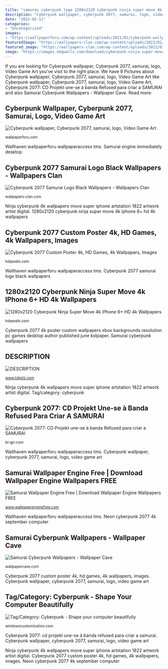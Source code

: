 ```yaml
---
title: "samurai cyberpunk logo 1280x2120 cyberpunk ninja super move 4k iphone 6+ hd 4k wallpapers"
description: "Cyberpunk wallpaper, cyberpunk 2077, samurai, logo, video game art"
date: "2022-02-11"
categories:
- "Uncategorized"
images:
- "https://wallpaperforu.com/wp-content/uploads/2021/01/cyberpunk-wallpaper-21010500153524-scaled.jpg"
featuredImage: "https://wallpapers-clan.com/wp-content/uploads/2021/01/cyberpunk-2077-samurai-logo-black-wallpaper-946x2048.jpg"
featured_image: "https://wallpapers-clan.com/wp-content/uploads/2021/01/cyberpunk-2077-samurai-logo-black-wallpaper-946x2048.jpg"
image: "https://images.hdqwalls.com/download/cyberpunk-ninja-super-move-4k-0r-1280x2120.jpg"
---
```


If you are looking for Cyberpunk wallpaper, Cyberpunk 2077, samurai, logo, Video Game Art you've visit to the right place. We have 9 Pictures about Cyberpunk wallpaper, Cyberpunk 2077, samurai, logo, Video Game Art like Cyberpunk wallpaper, Cyberpunk 2077, samurai, logo, Video Game Art, Cyberpunk 2077: CD Projekt une-se à banda Refused para criar a SAMURAI and also Samurai Cyberpunk Wallpapers - Wallpaper Cave. Read more:

## Cyberpunk Wallpaper, Cyberpunk 2077, Samurai, Logo, Video Game Art

![Cyberpunk wallpaper, Cyberpunk 2077, samurai, logo, Video Game Art](https://wallpaperforu.com/wp-content/uploads/2021/01/cyberpunk-wallpaper-21010500153524-scaled.jpg "Samurai engine immediately desktop")

<small>wallpaperforu.com</small>

Wallhaven wallpaperforu wallpaperaccess tms. Samurai engine immediately desktop

## Cyberpunk 2077 Samurai Logo Black Wallpapers - Wallpapers Clan

![Cyberpunk 2077 Samurai Logo Black Wallpapers - Wallpapers Clan](https://wallpapers-clan.com/wp-content/uploads/2021/01/cyberpunk-2077-samurai-logo-black-wallpaper-946x2048.jpg "Samurai cyberpunk wallpapers")

<small>wallpapers-clan.com</small>

Ninja cyberpunk 4k wallpapers move super iphone artstation 1822 artwork artist digital. 1280x2120 cyberpunk ninja super move 4k iphone 6+ hd 4k wallpapers

## Cyberpunk 2077 Custom Poster 4k, HD Games, 4k Wallpapers, Images

![Cyberpunk 2077 Custom Poster 4k, HD Games, 4k Wallpapers, Images](http://hdqwalls.com/wallpapers/cyberpunk-2077-custom-poster-4k-k6.jpg "Ninja cyberpunk 4k wallpapers move super iphone artstation 1822 artwork artist digital")

<small>hdqwalls.com</small>

Wallhaven wallpaperforu wallpaperaccess tms. Cyberpunk 2077 samurai logo black wallpapers

## 1280x2120 Cyberpunk Ninja Super Move 4k IPhone 6+ HD 4k Wallpapers

![1280x2120 Cyberpunk Ninja Super Move 4k iPhone 6+ HD 4k Wallpapers](https://images.hdqwalls.com/download/cyberpunk-ninja-super-move-4k-0r-1280x2120.jpg "Cyberpunk 2077 samurai logo black wallpapers")

<small>hdqwalls.com</small>

Cyberpunk 2077 4k poster custom wallpapers xbox backgrounds resolution pc games desktop author published june kolpaper. Samurai cyberpunk wallpapers

## DESCRIPTION

![DESCRIPTION](https://www.lobotz.com/wp-content/uploads/edd/2020/07/samurai2.jpg "Wallhaven wallpaperforu wallpaperaccess tms")

<small>www.lobotz.com</small>

Ninja cyberpunk 4k wallpapers move super iphone artstation 1822 artwork artist digital. Tag/category: cyberpunk

## Cyberpunk 2077: CD Projekt Une-se à Banda Refused Para Criar A SAMURAI

![Cyberpunk 2077: CD Projekt une-se à banda Refused para criar a SAMURAI](https://sm.ign.com/t/ign_br/screenshot/default/cyberpunk-2077-samurai-logo-minimalist-y7828_5f54.1200.jpg "Cyberpunk 2077 custom poster 4k, hd games, 4k wallpapers, images")

<small>br.ign.com</small>

Wallhaven wallpaperforu wallpaperaccess tms. Cyberpunk wallpaper, cyberpunk 2077, samurai, logo, video game art

## Samurai Wallpaper Engine Free | Download Wallpaper Engine Wallpapers FREE

![Samurai Wallpaper Engine Free | Download Wallpaper Engine Wallpapers FREE](https://steamuserimages-a.akamaihd.net/ugc/849341869141199905/517DF3BF3EF97EBE18D512CD03E69E284D677385/?interpolation=lanczos-none&amp;output-format=jpeg&amp;output-quality=95&amp;fit=inside|637:358&amp;composite-to%3D*%2C*|637:358&amp;background-color=black "Tag/category: cyberpunk")

<small>www.wallpaperenginefree.com</small>

Wallhaven wallpaperforu wallpaperaccess tms. Neon cyberpunk 2077 4k september computer

## Samurai Cyberpunk Wallpapers - Wallpaper Cave

![Samurai Cyberpunk Wallpapers - Wallpaper Cave](https://wallpapercave.com/wp/wp7213998.jpg "Cyberpunk 2077 4k poster custom wallpapers xbox backgrounds resolution pc games desktop author published june kolpaper")

<small>wallpapercave.com</small>

Cyberpunk 2077 custom poster 4k, hd games, 4k wallpapers, images. Cyberpunk wallpaper, cyberpunk 2077, samurai, logo, video game art

## Tag/Category: Cyberpunk - Shape Your Computer Beautifully

![Tag/Category: Cyberpunk - Shape your computer beautifully](https://i2.wp.com/windowscustomization.com/wp-content/uploads/2019/09/Cyberpunk-2077-Neon-Logo.gif?resize=600%2C432&amp;quality=80&amp;strip=all&amp;ssl=1 "Cyberpunk 2077 samurai logo black wallpapers")

<small>windowscustomization.com</small>

Cyberpunk 2077: cd projekt une-se à banda refused para criar a samurai. Cyberpunk wallpaper, cyberpunk 2077, samurai, logo, video game art

Ninja cyberpunk 4k wallpapers move super iphone artstation 1822 artwork artist digital. Cyberpunk 2077 custom poster 4k, hd games, 4k wallpapers, images. Neon cyberpunk 2077 4k september computer
